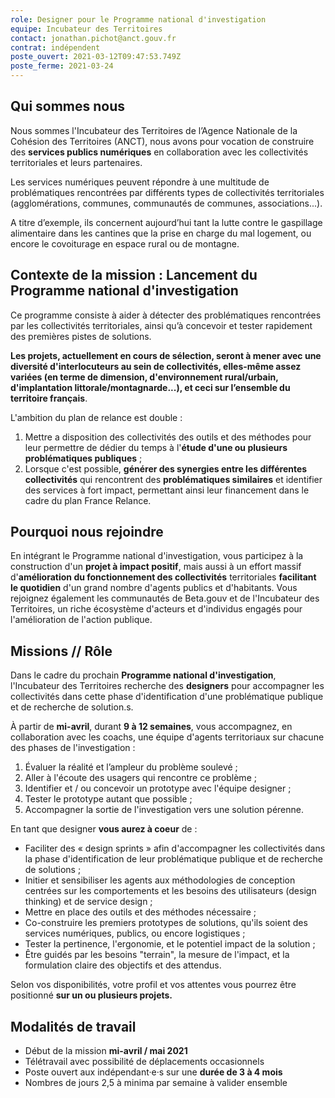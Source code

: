```yaml
---
role: Designer pour le Programme national d'investigation
equipe: Incubateur des Territoires
contact: jonathan.pichot@anct.gouv.fr
contrat: indépendent
poste_ouvert: 2021-03-12T09:47:53.749Z
poste_ferme: 2021-03-24
---
```

## Qui sommes nous

Nous sommes l'Incubateur des Territoires de l’Agence Nationale de la Cohésion des Territoires (ANCT), nous avons pour vocation de construire des **services publics numériques** en collaboration avec les collectivités territoriales et leurs partenaires.

Les services numériques peuvent répondre à une multitude de problématiques rencontrées par différents types de collectivités territoriales (agglomérations, communes, communautés de communes, associations...).

A titre d’exemple, ils concernent aujourd’hui tant la lutte contre le gaspillage alimentaire dans les cantines que la prise en charge du mal logement, ou encore le covoiturage en espace rural ou de montagne.

## Contexte de la mission : Lancement du Programme national d'investigation

Ce programme consiste à aider à détecter des problématiques rencontrées par les collectivités territoriales, ainsi qu’à concevoir et tester rapidement des premières pistes de solutions.

**Les projets, actuellement en cours de sélection, seront à mener avec une diversité d'interlocuteurs au sein de collectivités, elles-même assez variées (en terme de dimension, d'environnement rural/urbain, d'implantation littorale/montagnarde...), et ceci sur l’ensemble du territoire français**.

L'ambition du plan de relance est double :

1.  Mettre a disposition des collectivités des outils et des méthodes pour leur permettre de dédier du temps à l'**étude d'une ou plusieurs problématiques publiques** ;
2.  Lorsque c'est possible, **générer des synergies entre les différentes collectivités** qui rencontrent des **problématiques similaires** et identifier des services à fort impact, permettant ainsi leur financement dans le cadre du plan France Relance.

## Pourquoi nous rejoindre

En intégrant le Programme national d'investigation, vous participez à la construction d'un **projet à impact positif**, mais aussi à un effort massif d'**amélioration du fonctionnement des collectivités** territoriales **facilitant le quotidien** d'un grand nombre d'agents publics et d'habitants. Vous rejoignez également les communautés de Beta.gouv et de l'Incubateur des Territoires, un riche écosystème d'acteurs et d'individus engagés pour l'amélioration de l'action publique.

## Missions // Rôle

Dans le cadre du prochain **Programme national d'investigation**, l'Incubateur des Territoires recherche des **designers** pour accompagner les collectivités dans cette phase d'identification d'une problématique publique et de recherche de solution.s.

À partir de **mi-avril**, durant **9 à 12 semaines**, vous accompagnez, en collaboration avec les coachs, une équipe d'agents territoriaux sur chacune des phases de l'investigation :

1.  Évaluer la réalité et l’ampleur du problème soulevé ;
2.  Aller à l'écoute des usagers qui rencontre ce problème ;
3.  Identifier et / ou concevoir un prototype avec l'équipe designer ;
4.  Tester le prototype autant que possible ;
5.  Accompagner la sortie de l'investigation vers une solution pérenne.

En tant que designer **vous aurez à coeur** de :

- Faciliter des « design sprints » afin d'accompagner les collectivités dans la phase d'identification de leur problématique publique et de recherche de solutions ;
- Initier et sensibiliser les agents aux méthodologies de conception centrées sur les comportements et les besoins des utilisateurs (design thinking) et de service design ;
- Mettre en place des outils et des méthodes nécessaire ;
- Co-construire les premiers prototypes de solutions, qu'ils soient des services numériques, publics, ou encore logistiques ;
- Tester la pertinence, l'ergonomie, et le potentiel impact de la solution ;
- Être guidés par les besoins "terrain", la mesure de l'impact, et la formulation claire des objectifs et des attendus.

Selon vos disponibilités, votre profil et vos attentes vous pourrez être positionné **sur un ou plusieurs projets.**

## Modalités de travail

-   Début de la mission **mi-avril / mai 2021**
-   Télétravail avec possibilité de déplacements occasionnels
-   Poste ouvert aux indépendant·e·s sur une **durée de 3 à 4 mois**
-   Nombres de jours 2,5 à minima par semaine à valider ensemble
